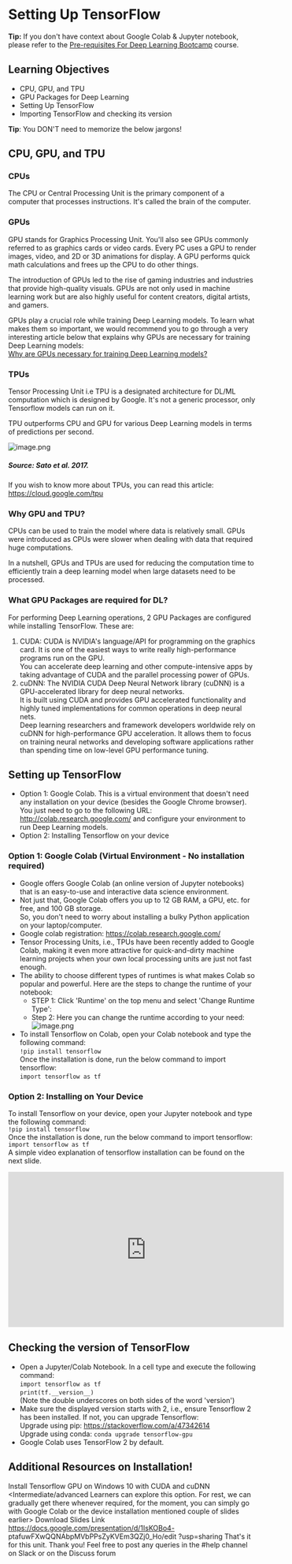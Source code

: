 # Setting Up TensorFlow

**Tip:** If you don't have context about Google Colab & Jupyter notebook, please refer to the [Pre-requisites For Deep Learning Bootcamp](https://dphi.tech/courses/pre-requisites_for_deep_learning_bootcamp) course.


## Learning Objectives
* CPU, GPU, and TPU
* GPU Packages for Deep Learning
* Setting Up TensorFlow
* Importing TensorFlow and checking its version

**Tip**: You DON'T need to memorize the below jargons!



## CPU, GPU, and TPU

### CPUs

The CPU or Central Processing Unit is the primary component of a computer that processes instructions. It's called the brain of the computer.

### GPUs

GPU stands for Graphics Processing Unit. You'll also see GPUs commonly referred to as graphics cards or video cards. Every PC uses a GPU to render images, video, and 2D or 3D animations for display. A GPU performs quick math calculations and frees up the CPU to do other things.

The introduction of GPUs led to the rise of gaming industries and industries that provide high-quality visuals. GPUs are not only used in machine learning work but are also highly useful for content creators, digital artists, and gamers.

GPUs play a crucial role while training Deep Learning models. To learn what makes them so important, we would recommend you to go through a very interesting article below that explains why GPUs are necessary for training Deep Learning models:  \
[Why are GPUs necessary for training Deep Learning models?](https://www.analyticsvidhya.com/blog/2017/05/gpus-necessary-for-deep-learning/)

### TPUs

Tensor Processing Unit i.e TPU is a designated architecture for DL/ML computation which is designed by Google. It's not a generic processor, only Tensorflow models can run on it.

TPU outperforms CPU and GPU for various Deep Learning models in terms of predictions per second. 




![image.png](https://dphi-live.s3.amazonaws.com/media_uploads/image_99574e71b6b94e59a69364030f09cae7.png)



##### Source: Sato et al. 2017.

If you wish to know more about TPUs, you can read this article: https://cloud.google.com/tpu

### Why GPU and TPU?
CPUs can be used to train the model where data is relatively small. GPUs were introduced as CPUs were slower when dealing with data that required huge computations.

In a nutshell, GPUs and TPUs are used for reducing the computation time to efficiently train a deep learning model when large datasets need to be processed.


### What GPU Packages are required for DL?
For performing Deep Learning operations, 2 GPU Packages are configured while installing TensorFlow. These are:
1. CUDA: CUDA is NVIDIA's language/API for programming on the graphics card. It is one of the easiest ways to write really high-performance programs run on the GPU.  
You can accelerate deep learning and other compute-intensive apps by taking advantage of CUDA and the parallel processing power of GPUs.
2. cuDNN: The NVIDIA CUDA Deep Neural Network library (cuDNN) is a GPU-accelerated library for deep neural networks.  
It is built using CUDA and provides GPU accelerated functionality and highly tuned implementations for common operations in deep neural nets.  
Deep learning researchers and framework developers worldwide rely on cuDNN for high-performance GPU acceleration. It allows them to focus on training neural networks and developing software applications rather than spending time on low-level GPU performance tuning.

## Setting up TensorFlow
* Option 1: Google Colab. This is a virtual environment that doesn't need any installation on your device (besides the Google Chrome browser).  \
You just need to go to the following URL: http://colab.research.google.com/ and configure your environment to run Deep Learning models.
* Option 2: Installing Tensorflow on your device


### Option 1: Google Colab (Virtual Environment - No installation required)

* Google offers Google Colab (an online version of Jupyter notebooks) that is an easy-to-use and interactive data science environment.
* Not just that, Google Colab offers you up to 12 GB RAM, a GPU, etc. for free, and 100 GB storage.  
So, you don't need to worry about installing a bulky Python application on your laptop/computer.
* Google colab registration: https://colab.research.google.com/
* Tensor Processing Units, i.e., TPUs have been recently added to Google Colab, making it even more attractive for quick-and-dirty machine learning projects when your own local processing units are just not fast enough.
* The ability to choose different types of runtimes is what makes Colab so popular and powerful. Here are the steps to change the runtime of your notebook:
  * STEP 1: Click 'Runtime' on the top menu and select 'Change Runtime Type':
  * Step 2: Here you can change the runtime according to your need:  
![image.png](https://dphi-live.s3.amazonaws.com/media_uploads/image_19564d69677a42fb8974365e11a17708.png)
* To install Tensorflow on Colab, open your Colab notebook and type the following command:  
`!pip install tensorflow`  
Once the installation is done, run the below command to import tensorflow:  
`import tensorflow as tf`

### Option 2: Installing on Your Device
To install Tensorflow on your device, open your Jupyter notebook and type the following command:  
 `!pip install tensorflow`  
Once the installation is done, run the below command to import tensorflow:  
`import tensorflow as tf`  
A simple video explanation of tensorflow installation can be found on the next slide.



<iframe width="560" height="315" src="https://www.youtube.com/embed/VC-EliTgMEM" title="YouTube video player" frameborder="0" allow="accelerometer; autoplay; clipboard-write; encrypted-media; gyroscope; picture-in-picture" allowfullscreen></iframe>





## Checking the version of TensorFlow

* Open a Jupyter/Colab Notebook. In a cell type and execute the following command:  
`import tensorflow as tf`  
`print(tf.__version__)`  
(Note the double underscores on both sides of the word 'version')
* Make sure the displayed version starts with 2, i.e., ensure Tensorflow 2 has been installed. If not, you can upgrade Tensorflow:  
Upgrade using pip: https://stackoverflow.com/a/47342614  
Upgrade using conda: `conda upgrade tensorflow-gpu`  
* Google Colab uses TensorFlow 2 by default.

## Additional Resources on Installation!

Install Tensorflow GPU on Windows 10 with CUDA and cuDNN
<Intermediate/advanced Learners can explore this option. For rest, we can gradually get there whenever required, for the moment, you can simply go with Google Colab or the device installation mentioned couple of slides earlier>
Download Slides Link
https://docs.google.com/presentation/d/1IsKOBo4- ptafuwFXwQQNAbpMVbPPsZyKVEm3QZj0_Ho/edit
?usp=sharing
That's it for this unit. Thank you!
Feel free to post any queries in the #help channel on Slack or on the Discuss forum